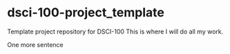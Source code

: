 # dsci-100-project_template
Template project repository for DSCI-100
This is where I will do all my work.

One more sentence
